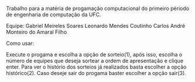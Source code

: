 Trabalho para a matéria de progamação computacional do primeiro périodo de engenharia de computação da UFC.

Equipe:
Gabriel Meireles Soares
Leonardo Mendes Coutinho
Carlos André Monteiro do Amaral Filho

Como usar:

Execute o progama e escolha a opção de sorteio(1), após isso, escolha o número de equipes que deseja sortear a ordem de apresentação e clique enter. Para ver o histório dos sorteios já realizados basta escolher a opção histórico(2). Caso deseje sair do progama baster escolher a opção sair(3).

